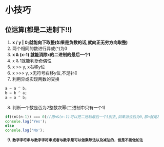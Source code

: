 # 小技巧

## 位运算(都是二进制下!!)

1. **x / y | 0;就能向下取整(如果是负数的话,就向正无穷方向取整)**
2. 两个相同的数进行异或(^)为0
3. **x & (x-1) 就能消除x的二进制的最后一个1**
4. x & 1就能判断奇偶性
5. x >> y, x右移y位
6. x >>> y, x无符号右移y位,不足补0
7. 利用异或实现两数的交换
```js
a = a ^ b;
b = b ^ a;
a = a ^ b;
```
8. 判断一个数是否为2整数次幂(二进制中只有一个1)
```js
if((n&(n-1)) === 0)//用n&(n-1)可以把二进制最后一个1削去,如果消去后为0,那n就是2的整数次幂
console.log('Yes');
else
console.log('No');
```
9. **`数字字符串与数字字符串或者与数字是可以做乘除法以及减法的，但是不能做加法`**
            